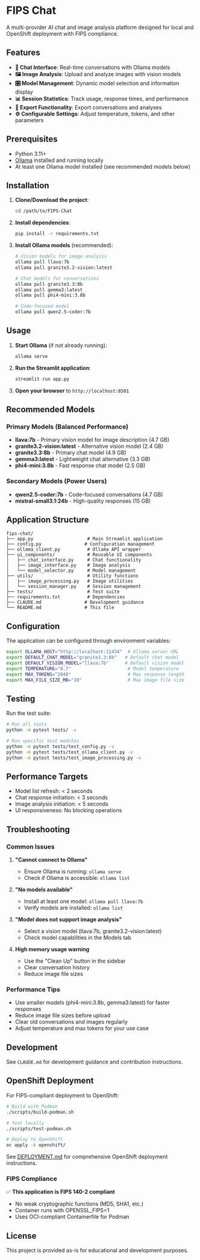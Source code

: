 # FIPS Chat

A multi-provider AI chat and image analysis platform designed for local and OpenShift deployment with FIPS compliance.

## Features

- **💬 Chat Interface**: Real-time conversations with Ollama models
- **🖼️ Image Analysis**: Upload and analyze images with vision models
- **🎛️ Model Management**: Dynamic model selection and information display
- **📊 Session Statistics**: Track usage, response times, and performance
- **💾 Export Functionality**: Export conversations and analyses
- **⚙️ Configurable Settings**: Adjust temperature, tokens, and other parameters

## Prerequisites

- Python 3.11+
- [Ollama](https://ollama.ai/) installed and running locally
- At least one Ollama model installed (see recommended models below)

## Installation

1. **Clone/Download the project**:
   ```bash
   cd /path/to/FIPS-Chat
   ```

2. **Install dependencies**:
   ```bash
   pip install -r requirements.txt
   ```

3. **Install Ollama models** (recommended):
   ```bash
   # Vision models for image analysis
   ollama pull llava:7b
   ollama pull granite3.2-vision:latest
   
   # Chat models for conversations
   ollama pull granite3.3:8b
   ollama pull gemma3:latest
   ollama pull phi4-mini:3.8b
   
   # Code-focused model
   ollama pull qwen2.5-coder:7b
   ```

## Usage

1. **Start Ollama** (if not already running):
   ```bash
   ollama serve
   ```

2. **Run the Streamlit application**:
   ```bash
   streamlit run app.py
   ```

3. **Open your browser** to `http://localhost:8501`

## Recommended Models

### Primary Models (Balanced Performance)
- **llava:7b** - Primary vision model for image description (4.7 GB)
- **granite3.2-vision:latest** - Alternative vision model (2.4 GB)
- **granite3.3:8b** - Primary chat model (4.9 GB)
- **gemma3:latest** - Lightweight chat alternative (3.3 GB)
- **phi4-mini:3.8b** - Fast response chat model (2.5 GB)

### Secondary Models (Power Users)
- **qwen2.5-coder:7b** - Code-focused conversations (4.7 GB)
- **mistral-small3.1:24b** - High-quality responses (15 GB)

## Application Structure

```
fips-chat/
├── app.py                    # Main Streamlit application
├── config.py                # Configuration management
├── ollama_client.py          # Ollama API wrapper
├── ui_components/            # Reusable UI components
│   ├── chat_interface.py     # Chat functionality
│   ├── image_interface.py    # Image analysis
│   └── model_selector.py     # Model management
├── utils/                    # Utility functions
│   ├── image_processing.py   # Image utilities
│   └── session_manager.py    # Session management
├── tests/                    # Test suite
├── requirements.txt          # Dependencies
├── CLAUDE.md                # Development guidance
└── README.md                # This file
```

## Configuration

The application can be configured through environment variables:

```bash
export OLLAMA_HOST="http://localhost:11434"  # Ollama server URL
export DEFAULT_CHAT_MODEL="granite3.3:8b"   # Default chat model
export DEFAULT_VISION_MODEL="llava:7b"      # Default vision model
export TEMPERATURE="0.7"                     # Model temperature
export MAX_TOKENS="2048"                     # Max response length
export MAX_FILE_SIZE_MB="10"                 # Max image file size
```

## Testing

Run the test suite:

```bash
# Run all tests
python -m pytest tests/ -v

# Run specific test modules
python -m pytest tests/test_config.py -v
python -m pytest tests/test_ollama_client.py -v
python -m pytest tests/test_image_processing.py -v
```

## Performance Targets

- Model list refresh: < 2 seconds
- Chat response initiation: < 3 seconds
- Image analysis initiation: < 5 seconds
- UI responsiveness: No blocking operations

## Troubleshooting

### Common Issues

1. **"Cannot connect to Ollama"**
   - Ensure Ollama is running: `ollama serve`
   - Check if Ollama is accessible: `ollama list`

2. **"No models available"**
   - Install at least one model: `ollama pull llava:7b`
   - Verify models are installed: `ollama list`

3. **"Model does not support image analysis"**
   - Select a vision model (llava:7b, granite3.2-vision:latest)
   - Check model capabilities in the Models tab

4. **High memory usage warning**
   - Use the "Clean Up" button in the sidebar
   - Clear conversation history
   - Reduce image file sizes

### Performance Tips

- Use smaller models (phi4-mini:3.8b, gemma3:latest) for faster responses
- Reduce image file sizes before upload
- Clear old conversations and images regularly
- Adjust temperature and max tokens for your use case

## Development

See `CLAUDE.md` for development guidance and contribution instructions.

## OpenShift Deployment

For FIPS-compliant deployment to OpenShift:

```bash
# Build with Podman
./scripts/build-podman.sh

# Test locally
./scripts/test-podman.sh

# Deploy to OpenShift
oc apply -k openshift/
```

See [DEPLOYMENT.md](DEPLOYMENT.md) for comprehensive OpenShift deployment instructions.

### FIPS Compliance

✅ **This application is FIPS 140-2 compliant**
- No weak cryptographic functions (MD5, SHA1, etc.)
- Container runs with OPENSSL_FIPS=1
- Uses OCI-compliant Containerfile for Podman

## License

This project is provided as-is for educational and development purposes.